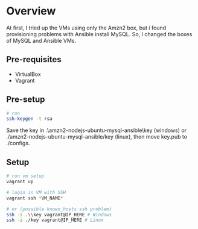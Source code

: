 # Overview

At first, I tried up the VMs using only the Amzn2 box, but i found provisioning problems with Ansible install MySQL. So, I changed the boxes of MySQL and Ansible VMs.

## Pre-requisites

* VirtualBox
* Vagrant

## Pre-setup 

```bash
# run 
ssh-keygen -t rsa
```

Save the key in .\amzn2-nodejs-ubuntu-mysql-ansible\key (windows) or ./amzn2-nodejs-ubuntu-mysql-ansible/key (linux), then move key.pub to ./configs.

## Setup

```bash
# run vm setup
vagrant up
```

```bash
# login in VM with SSH
vagrant ssh *VM_NAME*

# or (possible known_hosts ssh problem)
ssh -i .\\key vagrant@IP_HERE # Windows
ssh -i ./key vagrant@IP_HERE # Linux
```
